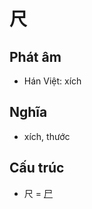 # 尺

## Phát âm
* Hán Việt: xích

## Nghĩa
* xích, thước

## Cấu trúc
* 尺 = [尸](尸.md)

<script>window.HANZI_FIELD='尺';</script>